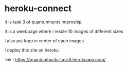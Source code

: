 # heroku-connect

It is task 3 of quantumhunts internship

It is a weebpage where i resize 10 images of different sizes 

I also put logo in center of each images

I deploy this site on heroku

link : https://quantumhunts-task3.herokuapp.com/
